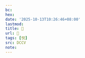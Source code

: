 ```yaml
---
bc:
hex:
date: '2025-10-13T10:26:46+08:00'
lastmod:
title: 􂰔
url: 􂰔
tags: [怳]
src: DCCV
note:
---
```

